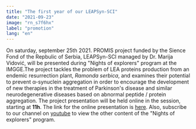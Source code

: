 ```yaml
---
title: "The first year of our LEAPSyn-SCI"
date: "2021-09-23"
image: "rn_s7f6hx"
label: "promotion"
lang: "en"
---
```


On saturday, september 25th 2021. PROMIS project funded by the Sience Fond of the Repbulic of Serbia, LEAPSyn-SCI managed by Dr. Marija Vidović, will be presented during "Nights of explorers" program at the IMGGE.The project tackles the problem of LEA proteins production from an endemic resurrection plant, <i>Ramonda serbica</i>, and examines their potential to prevent α-synuclein aggregation in order to encourage the development of new therapies in the treatment of Parkinson's disease and similar neurodegenerative diseases based on abnormal peptide / protein aggregation. The project presentation will be held online in the session, starting at <b>11h</b>. The link for the online presentation is <a href='https://us02web.zoom.us/j/87906430913?pwd=MWdTSTExd09GaE5FV2tpWllRcHREUT09'>here</a>. Also, subscribe to our channel on <a href='https://www.youtube.com/channel/UCqhQ6HSFh01sEvy_-kiA9gw'>youtube</a> to view the other content of the "Nights of explorers" program.

